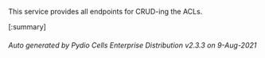 






This service provides all endpoints for CRUD-ing the ACLs.

[:summary]

###### Auto generated by Pydio Cells Enterprise Distribution v2.3.3 on 9-Aug-2021
